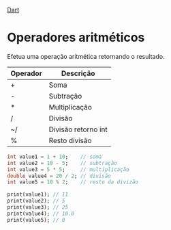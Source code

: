 [Dart](https://github.com/leofds/flutter-class/blob/master/dart/dart.md)

# Operadores aritméticos

Efetua uma operação aritmética retornando o resultado.

| Operador | Descrição |
| -------- | --------- |
| + | Soma |
| - | Subtração |
| * | Multiplicação |
| / | Divisão |
| ~/ | Divisão retorno int |
| % | Resto divisão |

```dart
int value1 = 1 + 10;    // soma
int value2 = 10 - 5;    // subtração
int value3 = 5 * 5;     // multiplicação
double value4 = 20 / 2; // divisão
int value5 = 10 % 2;    // resto da divizão

print(value1); // 11
print(value2); // 5
print(value3); // 25
print(value4); // 10.0
print(value5); // 0
```
